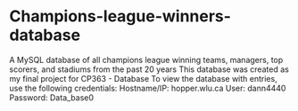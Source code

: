 # Champions-league-winners-database
A MySQL database of all champions league winning teams, managers, top scorers, and stadiums from the past 20 years
This database was created as my final project for CP363 - Database
To view the database with entries, use the following credentials:
Hostname/IP: hopper.wlu.ca
User: dann4440
Password: Data_base0
